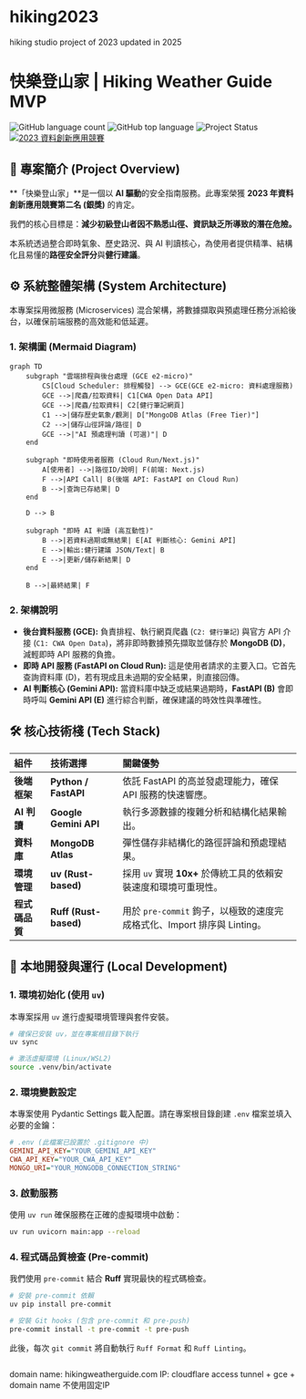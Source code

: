 # hiking2023
hiking studio project of 2023 updated in 2025

# 快樂登山家 | Hiking Weather Guide MVP

![GitHub language count](https://img.shields.io/github/languages/count/python/python)
![GitHub top language](https://img.shields.io/github/languages/top/python/python?color=blue)
![Project Status](https://img.shields.io/badge/Status-Active-brightgreen)
[![2023 資料創新應用競賽](https://img.shields.io/badge/Competition-Silver_Award-silver)](https://example.com/link-to-competition)
## 📜 專案簡介 (Project Overview)

**「快樂登山家」**是一個以 **AI 驅動**的安全指南服務。此專案榮獲 **2023 年資料創新應用競賽第二名 (銀獎)** 的肯定。

我們的核心目標是：**減少初級登山者因不熟悉山徑、資訊缺乏所導致的潛在危險。**

本系統透過整合即時氣象、歷史路況、與 AI 判讀核心，為使用者提供精準、結構化且易懂的**路徑安全評分**與**健行建議**。

## ⚙️ 系統整體架構 (System Architecture)

本專案採用微服務 (Microservices) 混合架構，將數據擷取與預處理任務分派給後台，以確保前端服務的高效能和低延遲。

### 1. 架構圖 (Mermaid Diagram)

```mermaid
graph TD
    subgraph "雲端排程與後台處理 (GCE e2-micro)"
        CS[Cloud Scheduler: 排程觸發] --> GCE(GCE e2-micro: 資料處理服務)
        GCE -->|爬蟲/拉取資料| C1[CWA Open Data API]
        GCE -->|爬蟲/拉取資料| C2[健行筆記網頁]
        C1 -->|儲存歷史氣象/觀測| D["MongoDB Atlas (Free Tier)"]
        C2 -->|儲存山徑評論/路徑| D
        GCE -->|"AI 預處理判讀 (可選)"| D
    end

    subgraph "即時使用者服務 (Cloud Run/Next.js)"
        A[使用者] -->|路徑ID/說明| F(前端: Next.js)
        F -->|API Call| B(後端 API: FastAPI on Cloud Run)
        B -->|查詢已存結果| D
    end

    D --> B

    subgraph "即時 AI 判讀 (高互動性)"
        B -->|若資料過期或無結果| E[AI 判斷核心: Gemini API]
        E -->|輸出:健行建議 JSON/Text| B
        E -->|更新/儲存新結果| D
    end

    B -->|最終結果| F
```

### 2\. 架構說明

  * **後台資料服務 (GCE):** 負責排程、執行網頁爬蟲 (`C2: 健行筆記`) 與官方 API 介接 (`C1: CWA Open Data`)，將非即時數據預先擷取並儲存於 **MongoDB (D)**，減輕即時 API 服務的負擔。
  * **即時 API 服務 (FastAPI on Cloud Run):** 這是使用者請求的主要入口。它首先查詢資料庫 (D)，若有現成且未過期的安全結果，則直接回傳。
  * **AI 判斷核心 (Gemini API):** 當資料庫中缺乏或結果過期時，**FastAPI (B)** 會即時呼叫 **Gemini API (E)** 進行綜合判斷，確保建議的時效性與準確性。

## 🛠️ 核心技術棧 (Tech Stack)

| 組件 | 技術選擇 | 關鍵優勢 |
| :--- | :--- | :--- |
| **後端框架** | **Python / FastAPI** | 依託 FastAPI 的高並發處理能力，確保 API 服務的快速響應。 |
| **AI 判讀** | **Google Gemini API** | 執行多源數據的複雜分析和結構化結果輸出。 |
| **資料庫** | **MongoDB Atlas** | 彈性儲存非結構化的路徑評論和預處理結果。 |
| **環境管理** | **uv (Rust-based)** | 採用 `uv` 實現 **10x+** 於傳統工具的依賴安裝速度和環境可重現性。 |
| **程式碼品質** | **Ruff (Rust-based)** | 用於 `pre-commit` 鉤子，以極致的速度完成格式化、Import 排序與 Linting。 |

## 🚀 本地開發與運行 (Local Development)

### 1\. 環境初始化 (使用 `uv`)

本專案採用 `uv` 進行虛擬環境管理與套件安裝。

```bash
# 確保已安裝 uv，並在專案根目錄下執行
uv sync

# 激活虛擬環境 (Linux/WSL2)
source .venv/bin/activate
```

### 2\. 環境變數設定

本專案使用 Pydantic Settings 載入配置。請在專案根目錄創建 `.env` 檔案並填入必要的金鑰：

```ini
# .env (此檔案已設置於 .gitignore 中)
GEMINI_API_KEY="YOUR_GEMINI_API_KEY"
CWA_API_KEY="YOUR_CWA_API_KEY"
MONGO_URI="YOUR_MONGODB_CONNECTION_STRING"
```

### 3\. 啟動服務

使用 `uv run` 確保服務在正確的虛擬環境中啟動：

```bash
uv run uvicorn main:app --reload
```

### 4\. 程式碼品質檢查 (Pre-commit)

我們使用 `pre-commit` 結合 **Ruff** 實現最快的程式碼檢查。

```bash
# 安裝 pre-commit 依賴
uv pip install pre-commit

# 安裝 Git hooks (包含 pre-commit 和 pre-push)
pre-commit install -t pre-commit -t pre-push
```

此後，每次 `git commit` 將自動執行 `Ruff Format` 和 `Ruff Linting`。

```
```
domain name: hikingweatherguide.com
IP: cloudflare access tunnel + gce + domain name 不使用固定IP

